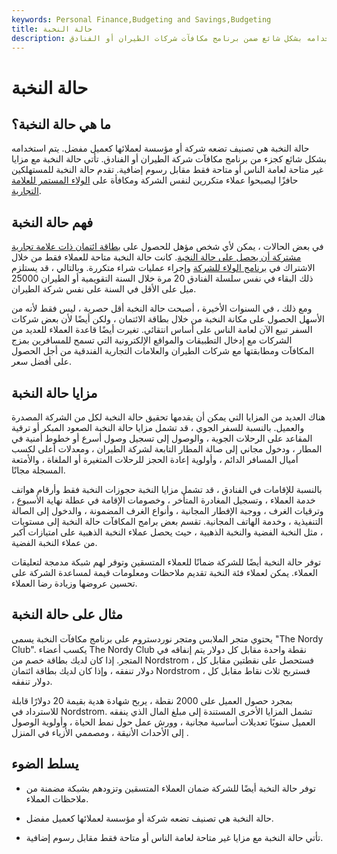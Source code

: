 ```yaml
---
keywords: Personal Finance,Budgeting and Savings,Budgeting
title: حالة النخبة
description: حالة النخبة هي نوع من التصنيف يشير إلى العميل المفضل. يتم استخدامه بشكل شائع ضمن برنامج مكافآت شركات الطيران أو الفنادق.
---
```


# حالة النخبة
## ما هي حالة النخبة؟

حالة النخبة هي تصنيف تضعه شركة أو مؤسسة لعملائها كعميل مفضل. يتم استخدامه بشكل شائع كجزء من برنامج مكافآت شركة الطيران أو الفنادق. تأتي حالة النخبة مع مزايا غير متاحة لعامة الناس أو متاحة فقط مقابل رسوم إضافية. تقدم حالة النخبة للمستهلكين حافزًا ليصبحوا عملاء متكررين لنفس الشركة ومكافأة على [الولاء المستمر للعلامة التجارية](/brand-loyalty).

## فهم حالة النخبة

في بعض الحالات ، يمكن لأي شخص مؤهل للحصول على [بطاقة ائتمان ذات علامة تجارية مشتركة أن يحصل على حالة النخبة](/creditcard). كانت حالة النخبة متاحة للعملاء فقط من خلال الاشتراك في [برنامج الولاء للشركة](/loyalty-program) وإجراء عمليات شراء متكررة. وبالتالي ، قد يستلزم ذلك البقاء في نفس سلسلة الفنادق 20 مرة خلال السنة التقويمية أو الطيران 25000 ميل على الأقل في السنة على نفس شركة الطيران.

ومع ذلك ، في السنوات الأخيرة ، أصبحت حالة النخبة أقل حصرية ، ليس فقط لأنه من الأسهل الحصول على مكانة النخبة من خلال بطاقة الائتمان ، ولكن أيضًا لأن بعض شركات السفر تبيع الآن لعامة الناس على أساس انتقائي. تغيرت أيضًا قاعدة العملاء للعديد من الشركات مع إدخال التطبيقات والمواقع الإلكترونية التي تسمح للمسافرين بمزج المكافآت ومطابقتها مع شركات الطيران والعلامات التجارية الفندقية من أجل الحصول على أفضل سعر.

## مزايا حالة النخبة

هناك العديد من المزايا التي يمكن أن يقدمها تحقيق حالة النخبة لكل من الشركة المصدرة والعميل. بالنسبة للسفر الجوي ، قد تشمل مزايا حالة النخبة الصعود المبكر أو ترقية المقاعد على الرحلات الجوية ، والوصول إلى تسجيل وصول أسرع أو خطوط أمنية في المطار ، ودخول مجاني إلى صالة المطار التابعة لشركة الطيران ، ومعدلات أعلى لكسب أميال المسافر الدائم ، وأولوية إعادة الحجز للرحلات المتغيرة أو الملغاة ، والأمتعة المسجلة مجانًا.

بالنسبة للإقامات في الفنادق ، قد تشمل مزايا النخبة حجوزات النخبة فقط وأرقام هواتف خدمة العملاء ، وتسجيل المغادرة المتأخر ، وخصومات الإقامة في عطلة نهاية الأسبوع ، وترقيات الغرف ، ووجبة الإفطار المجانية ، وأنواع الغرف المضمونة ، والدخول إلى الصالة التنفيذية ، وخدمة الهاتف المجانية. تقسم بعض برامج المكافآت حالة النخبة إلى مستويات ، مثل النخبة الفضية والنخبة الذهبية ، حيث يحصل عملاء النخبة الذهبية على امتيازات أكبر من عملاء النخبة الفضية.

توفر حالة النخبة أيضًا للشركة ضمانًا للعملاء المتسقين وتوفر لهم شبكة مدمجة لتعليقات العملاء. يمكن لعملاء فئة النخبة تقديم ملاحظات ومعلومات قيمة لمساعدة الشركة على تحسين عروضها وزيادة رضا العملاء.

## مثال على حالة النخبة

يحتوي متجر الملابس ومتجر نوردستروم على برنامج مكافآت النخبة يسمى "The Nordy Club". يكسب أعضاء The Nordy Club نقطة واحدة مقابل كل دولار يتم إنفاقه في المتجر. إذا كان لديك بطاقة خصم من Nordstrom ، فستحصل على نقطتين مقابل كل دولار تنفقه ، وإذا كان لديك بطاقة ائتمان Nordstrom ، فستربح ثلاث نقاط مقابل كل دولار تنفقه.

بمجرد حصول العميل على 2000 نقطة ، يربح شهادة هدية بقيمة 20 دولارًا قابلة للاسترداد في Nordstrom. تشمل المزايا الأخرى المستندة إلى مبلغ المال الذي ينفقه العميل سنويًا تعديلات أساسية مجانية ، وورش عمل حول نمط الحياة ، وأولوية الوصول إلى الأحداث الأنيقة ، ومصممي الأزياء في المنزل .

## يسلط الضوء

- توفر حالة النخبة أيضًا للشركة ضمان العملاء المتسقين وتزودهم بشبكة مضمنة من ملاحظات العملاء.

- حالة النخبة هي تصنيف تضعه شركة أو مؤسسة لعملائها كعميل مفضل.

- تأتي حالة النخبة مع مزايا غير متاحة لعامة الناس أو متاحة فقط مقابل رسوم إضافية.

